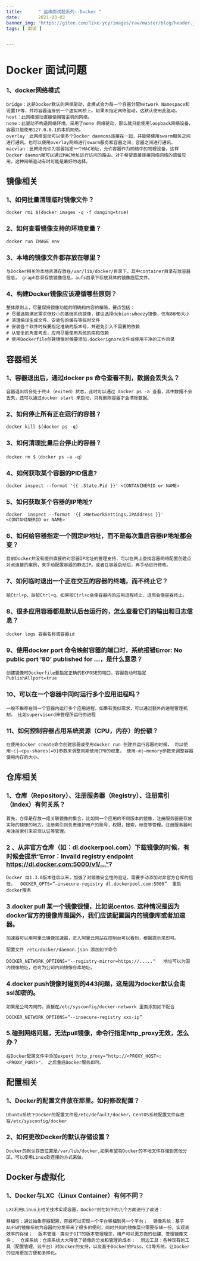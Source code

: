 ```yaml
---
title:      " 运维面试题系列--Docker "
date:       2021-03-03
banner_img: "https://gitee.com/like-ycy/images/raw/master/blog/header.jpg"
tags: [ 面试 ]


---
```


# Docker 面试问题



### 1、docker网络模式

```
bridge：这是Docker默认的网络驱动，此模式会为每一个容器分配Network Namespace和设置IP等，并将容器连接到一个虚拟网桥上。如果未指定网络驱动，这默认使用此驱动。
host：此网络驱动直接使用宿主机的网络。
none：此驱动不构造网络环境。采用了none 网络驱动，那么就只能使用loopback网络设备，容器只能使用127.0.0.1的本机网络。
overlay：此网络驱动可以使多个Docker daemons连接在一起，并能够使用swarm服务之间进行通讯。也可以使用overlay网络进行swarm服务和容器之间、容器之间进行通讯，
macvlan：此网络允许为容器指定一个MAC地址，允许容器作为网络中的物理设备，这样Docker daemon就可以通过MAC地址进行访问的路由。对于希望直接连接网络网络的遗留应用，这种网络驱动有时可能是最好的选择。
```





## 镜像相关

### 1、如何批量清理临时镜像文件？

```
docker rmi $(docker images -q -f danging=true)
```

### 2、如何查看镜像支持的环境变量？

```
docker run IMAGE env
```

### **3、**本地的镜像文件都存放在哪里**？**

```
与Docker相关的本地资源存放在/var/lib/docker/目录下，其中container目录存放容器信息， graph目录存放镜像信息，aufs目录下存放具体的镜像底层文件。
```

### 4、构建Docker镜像应该遵循哪些原则？

```
整体原则上，尽量保持镜像功能的明确和内容的精简，要点包括：  
# 尽量选取满足需求但较小的基础系统镜像，建议选择debian:wheezy镜像，仅有86MB大小  
# 清理编译生成文件、安装包的缓存等临时文件  
# 安装各个软件时候要指定准确的版本号，并避免引入不需要的依赖  
# 从安全的角度考虑，应用尽量使用系统的库和依赖  
# 使用Dockerfile创建镜像时候要添加.dockerignore文件或使用干净的工作目录
```

## 容器相关

### 1、容器退出后，通过docker ps 命令查看不到，数据会丢失么？

```
容器退出后会处于终止（exited）状态，此时可以通过 docker ps -a 查看，其中数据不会 丢失，还可以通过docker start 来启动，只有删除容器才会清除数据。
```

### 2、如何停止所有正在运行的容器？

```
docker kill $(docker ps -q)
```

### 3、如何清理批量后台停止的容器？

```
docker rm $（docker ps -a -q）
```

### 4、如何获取某个容器的PID信息?

```
docker inspect --format '{{ .State.Pid }}' <CONTANINERID or NAME>
```

### 5、如何获取某个容器的IP地址?

```
docker  inspect --format '{{ >NetworkSettings.IPAddress }}' <CONTANINERID or NAME>
```

### 6、如何给容器指定一个固定IP地址，而不是每次重启容器IP地址都会变？

```
目前Docker并没有提供直接的对容器IP地址的管理支持，可以在网上查找容器网络配置创建点 对点连接的案例，来手动配置容器的静态IP。或者在容器启动后，再手动进行修改。
```

### 7、如何临时退出一个正在交互的容器的终端，而不终止它？

```
按Ctrl+p，后按Ctrl+q，如果按Ctrl+c会使容器内的应用进程终止，进而会使容器终止。
```

### 8、很多应用容器都是默认后台运行的，怎么查看它们的输出和日志信息？

```
docker logs 容器名称或容器id
```

### 9、使用docker port 命令映射容器的端口时，系统报错Error: No public port ‘80’ published for …，是什么意思？

```
创建镜像时Dockerfile要指定正确的EXPOSE的端口，容器启动时指定PublishAllport=true
```

### 10、可以在一个容器中同时运行多个应用进程吗？

```
一般不推荐在同一个容器内运行多个应用进程，如果有类似需求，可以通过额外的进程管理机制， 比如supervisord来管理所运行的进程
```

### 11、如何控制容器占用系统资源（CPU，内存）的份额？

```
在使用docker create命令创建容器或使用docker run 创建并运行容器的时候， 可以使用-c|–cpu-shares[=0]参数来调整同期使用CPU的权重， 使用-m|–memory参数来调整容器使用内存的大小。
```

## 仓库相关

### 1、仓库（Repository）、注册服务器（Registry）、注册索引（Index）有何关系？

```
首先，仓库是存放一组关联镜像的集合，比如同一个应用的不同版本的镜像，注册服务器是存放 实际的镜像的地方，注册索引则负责维护用户的账号，权限，搜索，标签等管理。注册服务器利 用注册索引来实现认证等管理。
```

### 2 、从非官方仓库（如：dl.dockerpool.com）下载镜像的时候，有时候会提示“Error：Invaild registry endpoint https://dl.docker.com:5000/v1/…”?

```
Docker 自1.3.0版本往后以来，加强了对镜像安全性的验证，需要手动添加对非官方仓库的信任。  DOCKER_OPTS=”–insecure-registry dl.dockerpool.com:5000”  重启docker服务
```

### 3.docker pull 某一个镜像很慢，比如说centos. 这种情况是因为docker官方的镜像库是国外，我们应该配置国内的镜像库或者加速器。

```
加速器可以用阿里云镜像加速器，进入阿里云网站在控制台可以看到，根据提示来即可。

配置文件 /etc/docker/daemon.json 添加如下命令

DOCKER_NETWORK_OPTIONS="--registry-mirror=https://....."   地址可以为国内镜像地址，也可为公司内网镜像仓库地址。
```



### 4.docker push镜像时碰到的443问题，这是因为docker默认会走ssl加密的。

```
如果是公司内网的，直接在/etc/sysconfig/docker-network 里面添加如下配合

DOCKER_NETWORK_OPTIONS=“--insecure-registry xxx-ip”
```



### 5.碰到网络问题，无法pull镜像，命令行指定http_proxy无效，怎么办？

```
在Docker配置文件中添加export http_proxy="http://<PROXY_HOST>:<PROXY_PORT>"， 之后重启Docker服务即可。
```

## 配置相关

### 1、Docker的配置文件放在那里。如何修改配置？

```
Ubuntu系统下Docker的配置文件是/etc/default/docker，CentOS系统配置文件存放在/etc/sysconfig/docker
```

### 2、如何更改Docker的默认存储设置？

```
Docker的默认存放位置是/var/lib/docker,如果希望将Docker的本地文件存储到其他分区，可以使用Linux软连接的方式来做。
```

## Docker与虚拟化

### 1、Docker与LXC（Linux Container）有何不同？

```
LXC利用Linux上相关技术实现容器，Docker则在如下的几个方面进行了改进：

移植性：通过抽象容器配置，容器可以实现一个平台移植到另一个平台；  镜像系统：基于AUFS的镜像系统为容器的分发带来了很多的便利，同时共同的镜像层只需要存储一份，实现高效率的存储；  版本管理：类似于GIT的版本管理理念，用户可以更方面的创建、管理镜像文件；  仓库系统：仓库系统大大降低了镜像的分发和管理的成本；  周边工具：各种现有的工具（配置管理、云平台）对Docker的支持，以及基于Docker的Pass、CI等系统，让Docker的应用更加方便和多样化。
```

